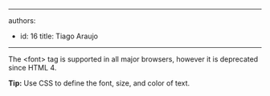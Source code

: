

---
authors:
  - id: 16
    title: Tiago Araujo
---




<span class='intro'> <p></p>
<p>The &lt;font&gt; tag is supported in all major browsers, however it is deprecated since HTML 4.</p> </span>

<div class="ms-rteCustom-GreyBox">
<p><strong>Tip&#58;</strong> Use CSS to define the font, size, and color of text.</p>
</div>




